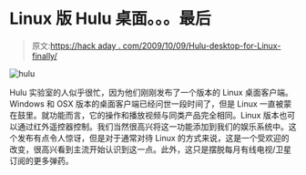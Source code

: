 # Linux 版 Hulu 桌面。。。最后

> 原文:[https://hack aday . com/2009/10/09/Hulu-desktop-for-Linux-finally/](https://hackaday.com/2009/10/09/hulu-desktop-for-linux-finally/)

![hulu](../Images/f51d9160f9aee2bd033b04fa1e9e05f8.png "hulu")

Hulu 实验室的人似乎很忙，因为他们刚刚发布了一个版本的 Linux 桌面客户端。Windows 和 OSX 版本的桌面客户端已经问世一段时间了，但是 Linux 一直被蒙在鼓里。就功能而言，它的操作和播放视频与同类产品完全相同。Linux 版本也可以通过红外遥控器控制。我们当然很高兴将这一功能添加到我们的娱乐系统中。这个发布有点令人惊讶，但是对于通常对待 Linux 的方式来说，这是一个受欢迎的改变，很高兴看到主流开始认识到这一点。此外，这只是摆脱每月有线电视/卫星订阅的更多弹药。